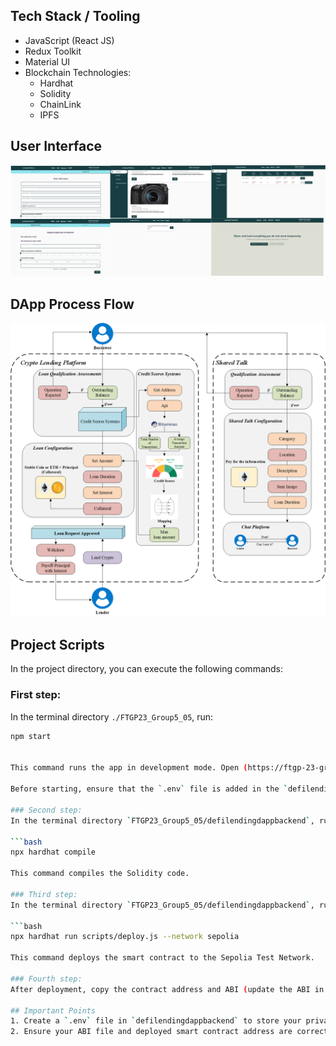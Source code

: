 ## Tech Stack / Tooling

- JavaScript (React JS)
- Redux Toolkit
- Material UI
- Blockchain Technologies:
  - Hardhat
  - Solidity
  - ChainLink
  - IPFS
 
## User Interface

![User Interface](image/Fig1.jpg)

## DApp Process Flow

![DApp Process Flow](image/Fig2.jpg)


## Project Scripts

In the project directory, you can execute the following commands:

### First step:

In the terminal directory `./FTGP23_Group5_05`, run:

```bash
npm start


This command runs the app in development mode. Open (https://ftgp-23-group5-05.vercel.app/) to view it in your browser. The page will automatically reload if you make changes. You might also see lint errors in the console.

Before starting, ensure that the `.env` file is added in the `defilendingdappbackend` directory with the keys `ALCHEMY_API_KEY_URL` and `SEPOLIA_PRIVATE_KEY`.

### Second step:
In the terminal directory `FTGP23_Group5_05/defilendingdappbackend`, run:

```bash
npx hardhat compile

This command compiles the Solidity code.

### Third step:
In the terminal directory `FTGP23_Group5_05/defilendingdappbackend`, run:

```bash
npx hardhat run scripts/deploy.js --network sepolia

This command deploys the smart contract to the Sepolia Test Network.

### Fourth step:
After deployment, copy the contract address and ABI (update the ABI in `src/constants/index.js` only if the contract has changed).

## Important Points
1. Create a `.env` file in `defilendingdappbackend` to store your private key and Alchemy API key URL.
2. Ensure your ABI file and deployed smart contract address are correctly referenced in the `src/constants/index.js` file on the frontend.
